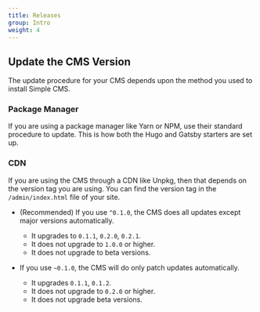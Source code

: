 ```yaml
---
title: Releases
group: Intro
weight: 4
---
```




## Update the CMS Version

The update procedure for your CMS depends upon the method you used to install Simple CMS.

### Package Manager

If you are using a package manager like Yarn or NPM, use their standard procedure to update. This is how both the Hugo and Gatsby starters are set up.

### CDN

If you are using the CMS through a CDN like Unpkg, then that depends on the version tag you are using. You can find the version tag in the `/admin/index.html` file of your site.

- (Recommended) If you use `^0.1.0`, the CMS does all updates except major versions automatically.
  - It upgrades to `0.1.1`, `0.2.0`, `0.2.1`.
  - It does not upgrade to `1.0.0` or higher.
  - It does not upgrade to beta versions.

- If you use `~0.1.0`, the CMS will do only patch updates automatically.
  - It upgrades `0.1.1`, `0.1.2`.
  - It does not upgrade to `0.2.0` or higher.
  - It does not upgrade beta versions.
